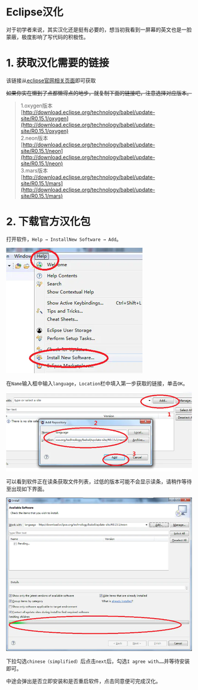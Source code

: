 # Eclipse汉化

对于初学者来说，其实汉化还是挺有必要的，想当初我看到一屏幕的英文也是一脸蒙蔽，极度影响了写代码的积极性。

# 1. 获取汉化需要的链接
该链接从[eclipse官网相关页面](http://www.eclipse.org/babel/downloads.php)即可获取

~~如果你实在懒到了点都懒得点的地步，就复制下面的链接吧，注意选择对应版本。~~
> 1.oxygen版本  
> [http://download.eclipse.org/technology/babel/update-site/R0.15.1/oxygen](http://download.eclipse.org/technology/babel/update-site/R0.15.1/oxygen)  
> 2.neon版本  
> [http://download.eclipse.org/technology/babel/update-site/R0.15.1/neon](http://download.eclipse.org/technology/babel/update-site/R0.15.1/neon)  
> 3.mars版本  
> [http://download.eclipse.org/technology/babel/update-site/R0.15.1/mars](http://download.eclipse.org/technology/babel/update-site/R0.15.1/mars)

# 2. 下载官方汉化包
打开软件，`Help → InstallNew Software → Add`。

![](images/screenshot_1587863582240.png)

在`Name`输入框中输入`language`，`Location`栏中填入第一步获取的链接，单击`OK`。

![](images/screenshot_1587863630769.png)

可以看到软件正在读条获取文件列表，过低的版本可能不会显示读条，请稍作等待至出现如下界面。

![](images/screenshot_1587863668067.png)

下拉勾选`chinese（simplified）`后点击`next`后，勾选`I agree with……`并等待安装即可。

中途会弹出是否立即安装和是否重启软件，点击同意便可完成汉化。